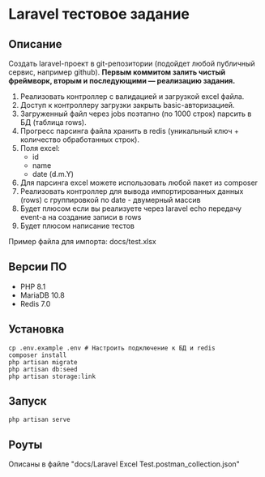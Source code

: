 # Laravel тестовое задание

## Описание

Создать laravel-проект в git-репозитории (подойдет любой публичный сервис, например github). **Первым коммитом залить чистый фреймворк, вторым и последующими — реализацию задания.**

1. Реализовать контроллер с валидацией и загрузкой excel файла.
2. Доступ к контроллеру загрузки закрыть basic-авторизацией.
3. Загруженный файл через jobs поэтапно (по 1000 строк) парсить в БД (таблица rows).
4. Прогресс парсинга файла хранить в redis (уникальный ключ + количество обработанных строк).
5. Поля excel:
   - id
   - name
   - date (d.m.Y)
6. Для парсинга excel можете использовать любой пакет из composer
7. Реализовать контроллер для вывода импортированных данных (rows) с группировкой по date - двумерный массив
8. Будет плюсом если вы реализуете через laravel echo передачу event-а на создание записи в rows
9. Будет плюсом написание тестов

Пример файла для импорта: docs/test.xlsx

## Версии ПО

- PHP 8.1
- MariaDB 10.8
- Redis 7.0

## Установка

```shell
cp .env.example .env # Настроить подключение к БД и redis
composer install
php artisan migrate
php artisan db:seed
php artisan storage:link
```

## Запуск

```shell
php artisan serve
```

## Роуты

Описаны в файле "docs/Laravel Excel Test.postman_collection.json"
